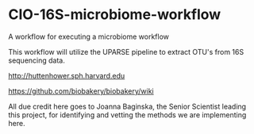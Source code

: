 # CIO-16S-microbiome-workflow
A workflow for executing a microbiome workflow

This workflow will utilize the UPARSE pipeline to extract OTU's from 16S sequencing data.

http://huttenhower.sph.harvard.edu

https://github.com/biobakery/biobakery/wiki

All due credit here goes to Joanna Baginska, the Senior Scientist leading this project, for identifying and vetting the methods we are implementing here.